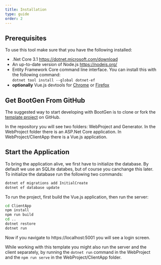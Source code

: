 ```yaml
---
title: Installation
type: guide
order: 2
---
```

## Prerequisites

To use this tool make sure that you have the following installed:
 * .Net Core 3.1 https://dotnet.microsoft.com/download
 * An up-to-date version of Node.js https://nodejs.org/
 * Entity Framework Core command line interface. You can install this with the following command: <br>
   `dotnet tool install --global dotnet-ef`
 * **optionally** Vue.js devtools for [Chrome](https://chrome.google.com/webstore/detail/vuejs-devtools/nhdogjmejiglipccpnnnanhbledajbpd?hl=en) or [Firefox](https://addons.mozilla.org/en-US/firefox/addon/vue-js-devtools/)

## Get BootGen From GitHub

The suggested way to start developing with BootGen is to clone or fork the [template project](https://github.com/BootGen/BootGenVue) on GitHub.

In the repository you will see two folders: WebProject and Generator. In the WebProject folder there is an ASP.Net Core application. In WebProject/ClientApp there is a Vue.js application.

## Start the Application

To bring the application alive, we first have to initialize the database. By default we use an SQLite databes, but of course you canchange this later. To initialize the database run the following two commands:

```sh
dotnet ef migrations add InitialCreate
dotnet ef database update
```

To run the project, first build the Vue.js application, then run the server:
```sh
cd ClientApp
npm install
npm run build
cd ..
dotnet restore
dotnet run
```

Now if you navigate to https://localhost:5001 you will see a login screen.

While working with this template you might also run the server and the client separately, by running the `dotnet run` command in the WebProject and the `npm run serve` in the WebProject/ClientApp folder.
